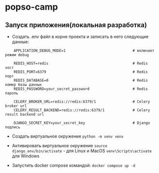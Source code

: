 # popso-camp

## Запуск приложения(локальная разработка)

- Создать .env файл в корне проекта и записать в него следующие данные:

```
    APPLICATION_DEBUG_MODE=1                               # включает режим dеbug
    
    REDIS_HOST=redis                                       # Redis хост
    REDIS_PORT=6379                                        # Redis порт    
    REDIS_DATABASE=0                                       # Redis номер базы данных
    REDIS_PASSWORD=your_secret_password                    # Redis пароль
    
    CELERY_BROKER_URL=redis://redis:6379/1                 # Celery broker url
    CELERY_RESULT_BACKEND=redis://redis:6379/1             # Celery result backend url
    
    DJANGO_SECRET_KEY=your_secret_key                      # Django подпись
```
- Создать виртуальное окружение
```python -m venv venv```

- Активировать виртуальное окружение
```source django_env/bin/activate``` - для Linux и MacOS
```venv\Scripts\activate``` для Windows

- Запустить docker compose командой: ```docker compose up -d```
